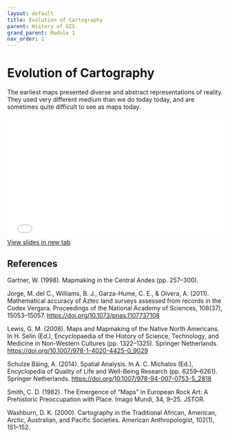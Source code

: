 ```yaml
---
layout: default
title: Evolution of Cartography
parent: History of GIS
grand_parent: Module 1
nav_order: 1
---
```



# Evolution of Cartography

The earliest maps presented diverse and abstract representations of reality.  They used very different medium than we do today today, and are sometimes quite difficult to see as maps today.  

<div style="overflow: hidden;
  padding-top: 56.25%;
  position: relative">
  <iframe src="content/HistoyGIS.html" title="Processes" scrolling="no" frameborder="0"
    style="border: 0;
   height: 100%;
   left: 0;
   position: absolute;
   top: 0;
   width: 100%;">
   <p>Your browser does not support iframes.</p>
 </iframe>
</div>
<a href="content/HistoyGIS.html" target="_blank">View slides in new tab</a>

<!-- Download the slides as a .pdf [here](https://raw.githubusercontent.com/June-Skeeter/Module1_GEOS270/main/docs/content/EarlyHistoy.pdf)
 -->


## References

Gartner, W. (1998). Mapmaking in the Central Andes (pp. 257–300).

Jorge, M. del C., Williams, B. J., Garza-Hume, C. E., & Olvera, A. (2011). Mathematical accuracy of Aztec land surveys assessed from records in the Codex Vergara. Proceedings of the National Academy of Sciences, 108(37), 15053–15057. https://doi.org/10.1073/pnas.1107737108

Lewis, G. M. (2008). Maps and Mapmaking of the Native North Americans. In H. Selin (Ed.), Encyclopaedia of the History of Science, Technology, and Medicine in Non-Western Cultures (pp. 1322–1325). Springer Netherlands. https://doi.org/10.1007/978-1-4020-4425-0_9029

Schulze Bäing, A. (2014). Spatial Analysis. In A. C. Michalos (Ed.), Encyclopedia of Quality of Life and Well-Being Research (pp. 6259–6261). Springer Netherlands. https://doi.org/10.1007/978-94-007-0753-5_2818

Smith, C. D. (1982). The Emergence of “Maps” in European Rock Art: A Prehistoric Preoccupation with Place. Imago Mundi, 34, 9–25. JSTOR.

Washburn, D. K. (2000). Cartography in the Traditional African, American, Arctic, Australian, and Pacific Societies. American Anthropologist, 102(1), 151–152.
